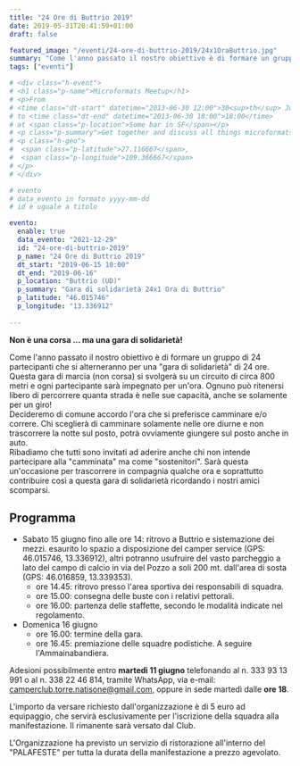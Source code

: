 ```yaml
---
title: "24 Ore di Buttrio 2019"
date: 2019-05-31T20:41:59+01:00
draft: false

featured_image: "/eventi/24-ore-di-buttrio-2019/24x1OraButtrio.jpg"
summary: "Come l'anno passato il nostro obiettivo è di formare un gruppo di 24 partecipanti ..."
tags: ["eventi"]

# <div class="h-event">
# <h1 class="p-name">Microformats Meetup</h1>
# <p>From 
# <time class="dt-start" datetime="2013-06-30 12:00">30<sup>th</sup> June 2013, 12:00</time>
# to <time class="dt-end" datetime="2013-06-30 18:00">18:00</time>
# at <span class="p-location">Some bar in SF</span></p>
# <p class="p-summary">Get together and discuss all things microformats-related.</p>
# <p class="h-geo">
#  <span class="p-latitude">27.116667</span>,
#  <span class="p-longitude">109.366667</span>
# </p>
# </div>

# evento 
# data_evento in formato yyyy-mm-dd
# id è uguale a titolo

evento:
  enable: true
  data_evento: "2021-12-29"
  id: "24-ore-di-buttrio-2019"
  p_name: "24 Ore di Buttrio 2019"
  dt_start: "2019-06-15 10:00"
  dt_end: "2019-06-16"
  p_location: "Buttrio (UD)"
  p_summary: "Gara di solidarietà 24x1 Ora di Buttrio"
  p_latitude: "46.015746"
  p_longitude: "13.336912"
  
---
```


**Non è una corsa ... ma una gara di solidarietà!**

Come l'anno passato il nostro obiettivo è di formare un gruppo di 24 partecipanti che si alterneranno per una "gara di solidarietà" di 24 ore.   Questa gara di marcia (non corsa) si svolgerà su un circuito di circa 800 metri e ogni partecipante sarà impegnato per un'ora. Ognuno può ritenersi libero di percorrere quanta strada è nelle sue capacità, anche se solamente per un giro!  
Decideremo di comune accordo l'ora che si preferisce camminare e/o correre. Chi sceglierà di camminare solamente nelle ore diurne e non trascorrere la notte sul posto, potrà ovviamente giungere sul posto anche in auto.  
Ribadiamo che tutti sono invitati ad aderire anche chi non intende partecipare alla "camminata" ma come "sostenitori". Sarà questa un'occasione per trascorrere in compagnia qualche ora e soprattutto contribuire così a questa gara di solidarietà ricordando i nostri amici scomparsi.  

## Programma

- Sabato 15 giugno
fino alle ore 14: ritrovo a Buttrio e sistemazione dei mezzi. esaurito lo spazio a disposizione del camper service (GPS: 46.015746, 13.336912), altri potranno usufruire del vasto parcheggio a lato del campo di calcio in via del Pozzo a soli 200 mt. dall'area di sosta (GPS: 46.016859, 13.339353).
  - ore 14.45: ritrovo presso l'area sportiva dei responsabili di squadra.
  - ore 15.00: consegna delle buste con i relativi pettorali.
  - ore 16.00: partenza delle staffette, secondo le modalità indicate nel regolamento.
- Domenica 16 giugno
  - ore 16.00: termine della gara.
  - ore 16.45: premiazione delle squadre podistiche. A seguire l'Ammainabandiera.

Adesioni possibilmente entro **martedì 11 giugno** telefonando al n. 333 93 13 991 o al n. 338 22 46 814, tramite WhatsApp, via e-mail: camperclub.torre.natisone@gmail.com, oppure in sede martedì dalle **ore 18**.

L'importo da versare richiesto dall'organizzazione è di 5 euro ad equipaggio, che servirà esclusivamente per l'iscrizione della squadra alla manifestazione. Il rimanente sarà versato dal Club.

L'Organizzazione ha previsto un servizio di ristorazione all'interno del "PALAFESTE" per tutta la durata della manifestazione a prezzo agevolato.